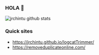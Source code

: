 ### HOLA 👋 

![jrchintu github stats](https://github-stats-alpha.vercel.app/api/?username=jrchintu&cc=FFFFFF&ic=DF7431&bc=FFFFFF&tc=000000)

### Quick sites
- https://jrchintu.github.io/logcatTrimmer/
- https://removeduplicateonline.com/

